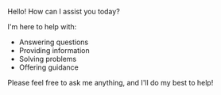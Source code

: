 Hello! How can I assist you today?

I'm here to help with:
- Answering questions
- Providing information
- Solving problems
- Offering guidance

Please feel free to ask me anything, and I'll do my best to help!
